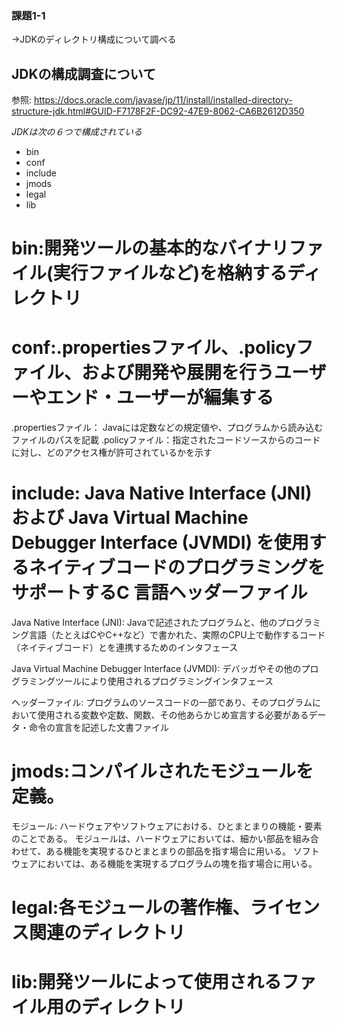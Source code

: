 ### 課題1-1
→JDKのディレクトリ構成について調べる


## JDKの構成調査について

参照:
<https://docs.oracle.com/javase/jp/11/install/installed-directory-structure-jdk.html#GUID-F7178F2F-DC92-47E9-8062-CA6B2612D350>


*JDKは次の６つで構成されている*
* bin
* conf
* include
* jmods
* legal
* lib


# bin:開発ツールの基本的なバイナリファイル(実行ファイルなど)を格納するディレクトリ

# conf:.propertiesファイル、.policyファイル、および開発や展開を行うユーザーやエンド・ユーザーが編集する

.propertiesファイル：
Javaには定数などの規定値や、プログラムから読み込むファイルのパスを記載
.policyファイル：指定されたコードソースからのコードに対し、どのアクセス権が許可されているかを示す

# include: Java Native Interface (JNI) および Java Virtual Machine Debugger Interface (JVMDI) を使用するネイティブコードのプログラミングをサポートするC 言語ヘッダーファイル

Java Native Interface (JNI):
Javaで記述されたプログラムと、他のプログラミング言語（たとえばCやC++など）で書かれた、実際のCPU上で動作するコード（ネイティブコード）とを連携するためのインタフェース

Java Virtual Machine Debugger Interface (JVMDI):
デバッガやその他のプログラミングツールにより使用されるプログラミングインタフェース

ヘッダーファイル:
プログラムのソースコードの一部であり、そのプログラムにおいて使用される変数や定数、関数、その他あらかじめ宣言する必要があるデータ・命令の宣言を記述した文書ファイル


# jmods:コンパイルされたモジュールを定義。

モジュール:
ハードウェアやソフトウェアにおける、ひとまとまりの機能・要素のことである。
モジュールは、ハードウェアにおいては、細かい部品を組み合わせて、ある機能を実現するひとまとまりの部品を指す場合に用いる。
ソフトウェアにおいては、ある機能を実現するプログラムの塊を指す場合に用いる。


# legal:各モジュールの著作権、ライセンス関連のディレクトリ



# lib:開発ツールによって使用されるファイル用のディレクトリ
